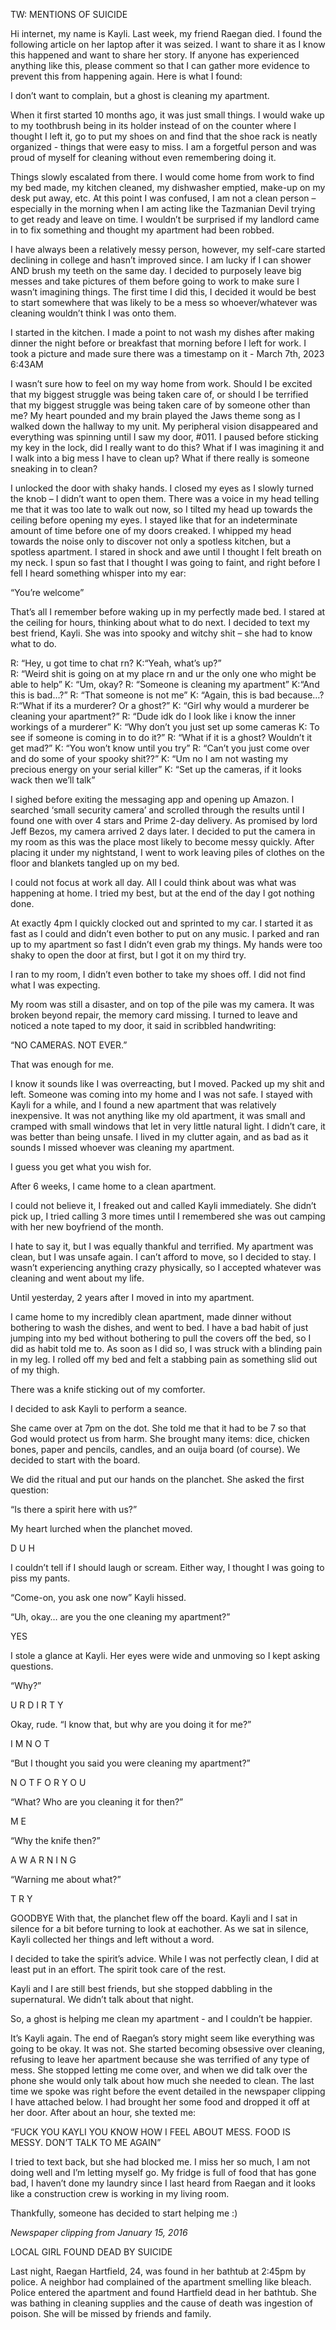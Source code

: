 TW: MENTIONS OF SUICIDE

Hi internet, my name is Kayli. Last week, my friend Raegan died. I found the following article on her laptop after it was seized. I want to share it as I know this happened and want to share her story. If anyone has experienced anything like this, please comment so that I can gather more evidence to prevent this from happening again. Here is what I found:


I don’t want to complain, but a ghost is cleaning my apartment.

When it first started 10 months ago, it was just small things. I would wake up to my toothbrush being in its holder instead of on the counter where I thought I left it, go to put my shoes on and find that the shoe rack is neatly organized - things that were easy to miss. I am a forgetful person and was proud of myself for cleaning without even remembering doing it. 

Things slowly escalated from there. I would come home from work to find my bed made, my kitchen cleaned, my dishwasher emptied, make-up on my desk put away, etc. At this point I was confused, I am not a clean person – especially in the morning when I am acting like the Tazmanian Devil trying to get ready and leave on time. I wouldn’t be surprised if my landlord came in to fix something and thought my apartment had been robbed.

I have always been a relatively messy person, however, my self-care started declining in college and hasn’t improved since. I am lucky if I can shower AND brush my teeth on the same day. I decided to purposely leave big messes and take pictures of them before going to work to make sure I wasn’t imagining things. The first time I did this, I decided it would be best to start somewhere that was likely to be a mess so whoever/whatever was cleaning wouldn’t think I was onto them.

I started in the kitchen. I made a point to not wash my dishes after making dinner the night before or breakfast that morning before I left for work. I took a picture and made sure there was a timestamp on it - March 7th, 2023 6:43AM 

I wasn’t sure how to feel on my way home from work. Should I be excited that my biggest struggle was being taken care of, or should I be terrified that my biggest struggle was being taken care of by someone other than me? My heart pounded and my brain played the Jaws theme song as I walked down the hallway to my unit. My peripheral vision disappeared and everything was spinning until I saw my door, #011. I paused before sticking my key in the lock, did I really want to do this? What if I was imagining it and I walk into a big mess I have to clean up? What if there really is someone sneaking in to clean? 

I unlocked the door with shaky hands. I closed my eyes as I slowly turned the knob – I didn’t want to open them. There was a voice in my head telling me that it was too late to walk out now, so I tilted my head up towards the ceiling before opening my eyes. I stayed like that for an indeterminate amount of time before one of my doors creaked. I whipped my head towards the noise only to discover not only a spotless kitchen, but a spotless apartment. I stared in shock and awe until I thought I felt breath on my neck. I spun so fast that I thought I was going to faint, and right before I fell I heard something whisper into my ear:

“You’re welcome”

That’s all I remember before waking up in my perfectly made bed. I stared at the ceiling for hours, thinking about what to do next. I decided to text my best friend, Kayli. She was into spooky and witchy shit – she had to know what to do.

R: “Hey, u got time to chat rn?
K:“Yeah, what’s up?”	
R: “Weird shit is going on at my place rn and ur the only one who might be able to help”
K: “Um, okay?
R: “Someone is cleaning my apartment”
K:“And this is bad…?”
R: “That someone is not me”
K: “Again, this is bad because…? R:“What if its a murderer? Or a ghost?”
K: “Girl why would a murderer be cleaning
your apartment?”
R: “Dude idk do I look like i know the inner workings of a murderer”
K: “Why don’t you just set up some cameras
K: To see if someone is coming in to do it?”
R: “What if it is a ghost? Wouldn’t it get mad?”
K: “You won’t know until you try”
R: “Can’t you just come over and do
some of your spooky shit??”
K: “Um no I am not wasting my precious energy on your serial killer”
K: “Set up the cameras, if it looks wack
then we’ll talk”

I sighed before exiting the messaging app and opening up Amazon. I searched ‘small security camera’ and scrolled through the results until I found one with over 4 stars and Prime 2-day delivery. As promised by lord Jeff Bezos, my camera arrived 2 days later. I decided to put the camera in my room as this was the place most likely to become messy quickly. After placing it under my nightstand, I went to work leaving piles of clothes on the floor and blankets tangled up on my bed.

I could not focus at work all day. All I could think about was what was happening at home. I tried my best, but at the end of the day I got nothing done.

At exactly 4pm I quickly clocked out and sprinted to my car. I started it as fast as I could and didn’t even bother to put on any music. I parked and ran up to my apartment so fast I didn’t even grab my things. My hands were too shaky to open the door at first, but I got it on my third try.

I ran to my room, I didn’t even bother to take my shoes off. I did not find what I was expecting. 

My room was still a disaster, and on top of the pile was my camera. It was broken beyond repair, the memory card missing. I turned to leave and noticed a note taped to my door, it said in scribbled handwriting:

“NO CAMERAS. NOT EVER.”

That was enough for me.

I know it sounds like I was overreacting, but I moved. Packed up my shit and left. Someone was coming into my home and I was not safe. I stayed with Kayli for a while, and I found a new apartment that was relatively inexpensive. It was not anything like my old apartment, it was small and cramped with small windows that let in very little natural light. I didn’t care, it was better than being unsafe. I lived in my clutter again, and as bad as it sounds I missed whoever was cleaning my apartment.

I guess you get what you wish for.

After 6 weeks, I came home to a clean apartment.

I could not believe it, I freaked out and called Kayli immediately. She didn’t pick up, I tried calling 3 more times until I remembered she was out camping with her new boyfriend of the month. 

I hate to say it, but I was equally thankful and terrified. My apartment was clean, but I was unsafe again. I can’t afford to move, so I decided to stay. I wasn’t experiencing anything crazy physically, so I accepted whatever was cleaning and went about my life.

Until yesterday, 2 years after I moved in into my apartment.

I came home to my incredibly clean apartment, made dinner without bothering to wash the dishes, and went to bed. I have a bad habit of just jumping into my bed without bothering to pull the covers off the bed, so I did as habit told me to. As soon as I did so, I was struck with a blinding pain in my leg. I rolled off my bed and felt a stabbing pain as something slid out of my thigh. 

There was a knife sticking out of my comforter. 

I decided to ask Kayli to perform a seance. 

She came over at 7pm on the dot. She told me that it had to be 7 so that God would protect us from harm. She brought many items: dice, chicken bones, paper and pencils, candles, and an ouija board (of course). We decided to start with the board.

We did the ritual and put our hands on the planchet. She asked the first question:

“Is there a spirit here with us?”

My heart lurched when the planchet moved.

D U H

I couldn’t tell if I should laugh or scream. Either way, I thought I was going to piss my pants.

“Come-on, you ask one now” Kayli hissed. 

“Uh, okay… are you the one cleaning my apartment?”

YES

I stole a glance at Kayli. Her eyes were wide and unmoving so I kept asking questions.

“Why?”

U R  D I R T Y

Okay, rude. “I know that, but why are you doing it for me?”

I M  N O T

“But I thought you said you were cleaning my apartment?”

N O T  F O R  Y O U

“What? Who are you cleaning it for then?”

M E 

“Why the knife then?”

A  W A R N I N G

“Warning me about what?”

T R Y 

GOODBYE
With that, the planchet flew off the board. Kayli and I sat in silence for a bit before turning to look at eachother. As we sat in silence, Kayli collected her things and left without a word.

I decided to take the spirit’s advice. While I was not perfectly clean, I did at least put in an effort. The spirit took care of the rest.

Kayli and I are still best friends, but she stopped dabbling in the supernatural. We didn’t talk about that night.

So, a ghost is helping me clean my apartment - and I couldn’t be happier.



It’s Kayli again. The end of Raegan’s story might seem like everything was going to be okay. It was not. She started becoming obsessive over cleaning, refusing to leave her apartment because she was terrified of any type of mess. She stopped letting me come over, and when we did talk over the phone she would only talk about how much she needed to clean. The last time we spoke was right before the event detailed in the newspaper clipping I have attached below. I had brought her some food and dropped it off at her door. After about an hour, she texted me:

“FUCK YOU KAYLI YOU KNOW HOW I FEEL ABOUT MESS. FOOD IS MESSY. DON’T TALK TO ME AGAIN”

I tried to text back, but she had blocked me. I miss her so much, I am not doing well and I’m letting myself go. My fridge is full of food that has gone bad, I haven’t done my laundry since I last heard from Raegan and it looks like a construction crew is working in my living room.

Thankfully, someone has decided to start helping me :)

*Newspaper clipping from January 15, 2016*

LOCAL GIRL FOUND DEAD BY SUICIDE 

Last night, Raegan Hartfield, 24, was found in her bathtub at 2:45pm by police. A neighbor had complained of the apartment smelling like bleach. Police entered the apartment and found Hartfield dead in her bathtub. She was bathing in cleaning supplies and the cause of death was ingestion of poison. She will be missed by friends and family.


